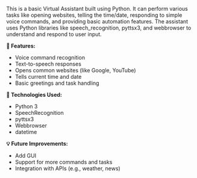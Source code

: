 
This is a basic Virtual Assistant built using Python. It can perform various tasks like opening websites, telling the time/date, responding to simple voice commands, and providing basic automation features. The assistant uses Python libraries like speech_recognition, pyttsx3, and webbrowser to understand and respond to user input.

**🔧 Features:**

* Voice command recognition
* Text-to-speech responses
* Opens common websites (like Google, YouTube)
* Tells current time and date
* Basic greetings and task handling

**📁 Technologies Used:**

* Python 3
* SpeechRecognition
* pyttsx3
* Webbrowser
* datetime

**💡 Future Improvements:**

* Add GUI
* Support for more commands and tasks
* Integration with APIs (e.g., weather, news)
